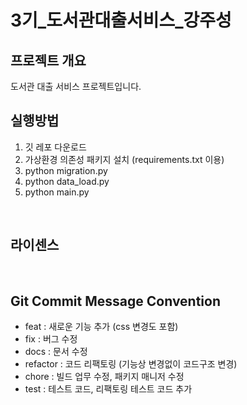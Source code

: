 # 3기_도서관대출서비스_강주성

## 프로젝트 개요
도서관 대출 서비스 프로젝트입니다.
<br/>

## 실행방법
1. 깃 레포 다운로드
2. 가상환경 의존성 패키지 설치 (requirements.txt 이용)
3. python migration.py
4. python data_load.py
5. python main.py
<br/>

## 라이센스

<br/>

## Git Commit Message Convention

- feat : 새로운 기능 추가 (css 변경도 포함)
- fix : 버그 수정
- docs : 문서 수정
- refactor : 코드 리팩토링 (기능상 변경없이 코드구조 변경)
- chore : 빌드 업무 수정, 패키지 매니저 수정
- test : 테스트 코드, 리팩토링 테스트 코드 추가

